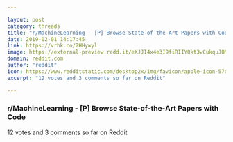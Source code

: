 ```yaml
---

layout: post
category: threads
title: "r/MachineLearning - [P] Browse State-of-the-Art Papers with Code"
date: 2019-02-01 14:17:45
link: https://vrhk.co/2HHywyl
image: https://external-preview.redd.it/eXJJI4x4e3I9fiRIIYOkt3wCukquJOMwtZFTi9pS4o4.jpg?auto=webp&s=5ea961123084d76a36a8605899f4e04753695b59
domain: reddit.com
author: "reddit"
icon: https://www.redditstatic.com/desktop2x/img/favicon/apple-icon-57x57.png
excerpt: "12 votes and 3 comments so far on Reddit"

---
```


### r/MachineLearning - [P] Browse State-of-the-Art Papers with Code

12 votes and 3 comments so far on Reddit